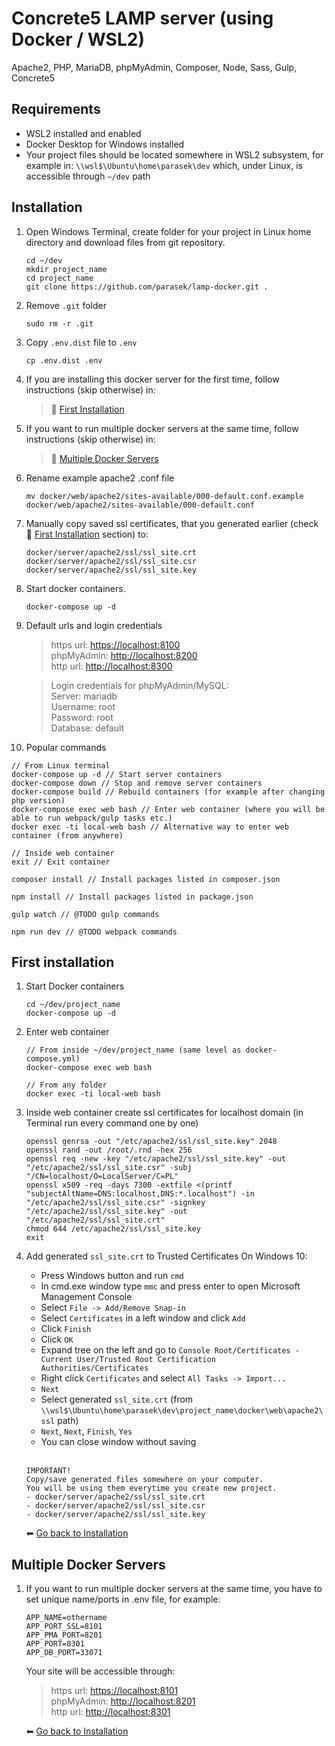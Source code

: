 # Concrete5 LAMP server (using Docker / WSL2)

Apache2, PHP, MariaDB, phpMyAdmin, Composer, Node, Sass, Gulp, Concrete5

## Requirements

- WSL2 installed and enabled
- Docker Desktop for Windows installed
- Your project files should be located somewhere in WSL2 subsystem, 
for example in: ```\\wsl$\Ubuntu\home\parasek\dev```
which, under Linux, is accessible through ```~/dev``` path

## Installation

1. Open Windows Terminal, create folder for your project in Linux home directory and download files from git repository.

    ```
    cd ~/dev
    mkdir project_name
    cd project_name
    git clone https://github.com/parasek/lamp-docker.git .
    ```

2. Remove ``.git`` folder

   ```
   sudo rm -r .git
   ```

3. Copy ``.env.dist`` file to ``.env``

   ```
   cp .env.dist .env
   ```

4. <a name="first-installation-link"></a>If you are installing this docker server for the first time, 
follow instructions (skip otherwise) in:

   > 🔗 [First Installation](#first-installation)

5. <a name="multiple-docker-servers-link"></a>If you want to run multiple docker servers at the same time, 
follow instructions (skip otherwise) in:

   > 🔗 [Multiple Docker Servers](#multiple-docker-servers)

6. Rename example apache2 .conf file

    ```
    mv docker/web/apache2/sites-available/000-default.conf.example docker/web/apache2/sites-available/000-default.conf
    ```
   
7. Manually copy saved ssl certificates, that you generated earlier (check 🔗 [First Installation](#first-installation) section) to:

   ```
   docker/server/apache2/ssl/ssl_site.crt
   docker/server/apache2/ssl/ssl_site.csr
   docker/server/apache2/ssl/ssl_site.key
   ```

8. Start docker containers.

    ```
    docker-compose up -d
    ```

9. Default urls and login credentials

   > https url: [https://localhost:8100](https://localhost:8100)  
   > phpMyAdmin: [http://localhost:8200](http://localhost:8200)  
   > http url: [http://localhost:8300](http://localhost:8300)

   > Login credentials for phpMyAdmin/MySQL:  
   > Server: mariadb  
   > Username: root  
   > Password: root  
   > Database: default

10. Popular commands

   ```
   // From Linux terminal
   docker-compose up -d // Start server containers
   docker-compose down // Stop and remove server containers
   docker-compose build // Rebuild containers (for example after changing php version)
   docker-compose exec web bash // Enter web container (where you will be able to run webpack/gulp tasks etc.)
   docker exec -ti local-web bash // Alternative way to enter web container (from anywhere)
   ```

   ```
   // Inside web container
   exit // Exit container
    
   composer install // Install packages listed in composer.json
    
   npm install // Install packages listed in package.json
    
   gulp watch // @TODO gulp commands
    
   npm run dev // @TODO webpack commands
   ```

## <a name="first-installation"></a>First installation

1. Start Docker containers

   ```
   cd ~/dev/project_name
   docker-compose up -d
   ```

2. Enter web container

   ```
   // From inside ~/dev/project_name (same level as docker-compose.yml)
   docker-compose exec web bash 
   
   // From any folder
   docker exec -ti local-web bash
   ```

3. Inside web container create ssl certificates for localhost domain
   (in Terminal run every command one by one)

   ```
   openssl genrsa -out "/etc/apache2/ssl/ssl_site.key" 2048
   openssl rand -out /root/.rnd -hex 256
   openssl req -new -key "/etc/apache2/ssl/ssl_site.key" -out "/etc/apache2/ssl/ssl_site.csr" -subj "/CN=localhost/O=LocalServer/C=PL"
   openssl x509 -req -days 7300 -extfile <(printf "subjectAltName=DNS:localhost,DNS:*.localhost") -in "/etc/apache2/ssl/ssl_site.csr" -signkey "/etc/apache2/ssl/ssl_site.key" -out "/etc/apache2/ssl/ssl_site.crt"
   chmod 644 /etc/apache2/ssl/ssl_site.key
   exit
   ```

5. Add generated ``ssl_site.crt`` to Trusted Certificates On Windows 10:
   - Press Windows button and run ``cmd``
   - In cmd.exe window type ``mmc`` and press enter to open Microsoft Management Console
   - Select ``File -> Add/Remove Snap-in``
   - Select ``Certificates`` in a left window and click ``Add``
   - Click ``Finish``
   - Click ``OK``
   - Expand tree on the left and go
   to ``Console Root/Certificates - Current User/Trusted Root Certification Authorities/Certificates``
   - Right click ``Certificates`` and select ``All Tasks -> Import...``
   - ``Next``
   - Select generated ``ssl_site.crt`` (from ``\\wsl$\Ubuntu\home\parasek\dev\project_name\docker\web\apache2\ssl`` path)
   - ``Next``, ``Next``, ``Finish``, ``Yes``
   - You can close window without saving<br/><br/>


   ```
   IMPORTANT!
   Copy/save generated files somewhere on your computer.  
   You will be using them everytime you create new project.
   - docker/server/apache2/ssl/ssl_site.crt
   - docker/server/apache2/ssl/ssl_site.csr
   - docker/server/apache2/ssl/ssl_site.key
   ```

   ⬅ [Go back to Installation](#first-installation-link)

## <a name="multiple-docker-servers"></a>Multiple Docker Servers

1. If you want to run multiple docker servers at the same time, you have to set unique name/ports in .env file, for example:

    ```
    APP_NAME=othername
    APP_PORT_SSL=8101
    APP_PMA_PORT=8201
    APP_PORT=8301
    APP_DB_PORT=33071
    ```

   Your site will be accessible through:

   > https url: [https://localhost:8101](https://localhost:8101)  
   > phpMyAdmin: [http://localhost:8201](http://localhost:8201)  
   > http url: [http://localhost:8301](http://localhost:8301)  

   ⬅ [Go back to Installation](#multiple-docker-servers-link)